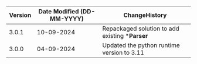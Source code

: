 **Version** | **Date Modified (DD-MM-YYYY)**| **ChangeHistory**                                                                         |
|------------|-------------------------------|-------------------------------------------------------------------------------------------|
| 3.0.1      | 10-09-2024                    | Repackaged solution to add existing ***Parser**                                               |
| 3.0.0      | 04-09-2024                    | Updated the python runtime version to 3.11                                                |
